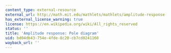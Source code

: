 ```yaml
---
content_type: external-resource
external_url: http://math.mit.edu/mathlets/mathlets/amplitude-response-pole-diagram/
has_external_license_warning: true
license: https://en.wikipedia.org/wiki/All_rights_reserved
status: ''
title: 'Amplitude response: Pole diagram'
uid: bd04db43-754e-4fde-8c20-cb7cd0241160
wayback_url: ''
---
```

